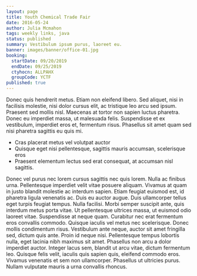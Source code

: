 ```yaml
---
layout: page
title: Youth Chemical Trade Fair
date: 2016-05-24
author: Julia Mcmahon
tags: weekly links, java
status: published
summary: Vestibulum ipsum purus, laoreet eu.
banner: images/banner/office-01.jpg
booking:
  startDate: 09/20/2019
  endDate: 09/25/2019
  ctyhocn: ALLPAHX
  groupCode: YCTF
published: true
---
```

Donec quis hendrerit metus. Etiam non eleifend libero. Sed aliquet, nisi in facilisis molestie, nisi dolor cursus elit, ac tristique leo arcu sed ipsum. Praesent sed mollis nisl. Maecenas at tortor non sapien luctus pharetra. Donec eu imperdiet massa, ut malesuada felis. Suspendisse et ex vestibulum, imperdiet eros et, fermentum risus. Phasellus sit amet quam sed nisi pharetra sagittis eu quis mi.

* Cras placerat metus vel volutpat auctor
* Quisque eget nisi pellentesque, sagittis mauris accumsan, scelerisque eros
* Praesent elementum lectus sed erat consequat, at accumsan nisl sagittis.

Donec vel purus nec lorem cursus sagittis nec quis lorem. Nulla ac finibus urna. Pellentesque imperdiet velit vitae posuere aliquam. Vivamus at quam in justo blandit molestie ac interdum sapien. Etiam feugiat euismod est, id pharetra ligula venenatis ac. Duis eu auctor augue. Duis ullamcorper tellus eget turpis feugiat tempus. Nulla facilisi. Morbi semper suscipit ante, quis interdum metus porta vitae. Ut pellentesque ultrices massa, ut euismod odio laoreet vitae. Suspendisse at neque quam.
Curabitur nec erat fermentum eros convallis commodo. Quisque iaculis vel metus nec scelerisque. Donec mollis condimentum risus. Vestibulum ante neque, auctor sit amet fringilla sed, dictum quis ante. Proin id neque nisi. Pellentesque tempus lobortis nulla, eget lacinia nibh maximus sit amet. Phasellus non arcu a dolor imperdiet auctor. Integer lacus sem, blandit ut arcu vitae, dictum fermentum leo. Quisque felis velit, iaculis quis sapien quis, eleifend commodo eros. Vivamus venenatis et sem non ullamcorper. Phasellus ut ultricies purus. Nullam vulputate mauris a urna convallis rhoncus.
